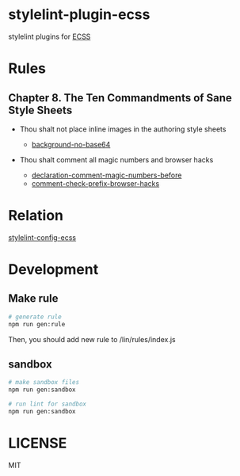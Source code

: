# stylelint-plugin-ecss

stylelint plugins for [ECSS](http://ecss.io/)

# Rules

## Chapter 8. The Ten Commandments of Sane Style Sheets

- Thou shalt not place inline images in the authoring style sheets

  - [background-no-base64](https://github.com/tyankatsu0105/stylelint-plugin-ecss/tree/master/lib/rules/background-no-base64)

- Thou shalt comment all magic numbers and browser hacks
  - [declaration-comment-magic-numbers-before](https://github.com/tyankatsu0105/stylelint-plugin-ecss/tree/master/lib/rules/declaration-comment-magic-numbers-before)
  - [comment-check-prefix-browser-hacks](https://github.com/tyankatsu0105/stylelint-plugin-ecss/tree/master/lib/rules/comment-check-prefix-browser-hacks)

# Relation

[stylelint\-config\-ecss](https://github.com/tyankatsu0105/stylelint-config-ecss)

# Development

## Make rule

```bash
# generate rule
npm run gen:rule
```

Then, you should add new rule to /lin/rules/index.js

## sandbox

```bash
# make sandbox files
npm run gen:sandbox

# run lint for sandbox
npm run gen:sandbox
```

# LICENSE

MIT
